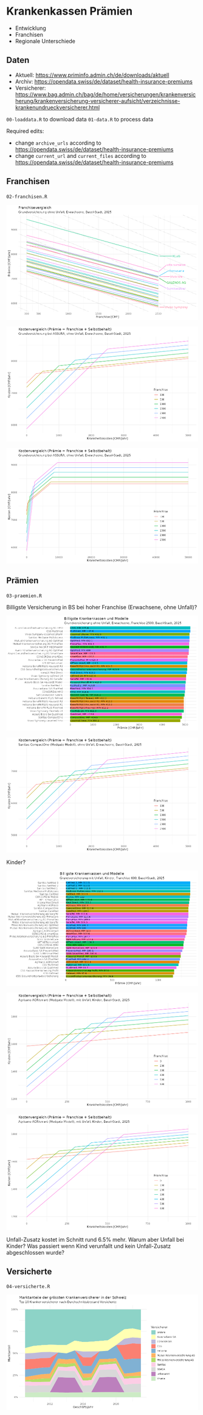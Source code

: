 # Krankenkassen Prämien

- Entwicklung
- Franchisen
- Regionale Unterschiede

## Daten

* Aktuell: https://www.priminfo.admin.ch/de/downloads/aktuell
* Archiv: https://opendata.swiss/de/dataset/health-insurance-premiums
* Versicherer: https://www.bag.admin.ch/bag/de/home/versicherungen/krankenversicherung/krankenversicherung-versicherer-aufsicht/verzeichnisse-krankenundrueckversicherer.html

`00-loaddata.R` to download data
`01-data.R` to process data

Required edits:

* change `archive_urls` according to https://opendata.swiss/de/dataset/health-insurance-premiums
* change `current_url` and `current_files` according to https://opendata.swiss/de/dataset/health-insurance-premiums

## Franchisen

`02-franchisen.R`

![](figures/p1-franchisenBS.png)

![](figures/p2-insureeCosts.png)

![](figures/p3-insureeCosts.png)

## Prämien

`03-praemien.R`

Billigste Versicherung in BS bei hoher Franchise (Erwachsene, ohne Unfall)?

![](figures/p4-billigsteBS.png)

![](figures/p5-sanitasCompactOneBS.png)

Kinder?

![](figures/p6-billigsteBS.png)

![](figures/p7-agrismartBS.png)

![](figures/p8-qualimedBS.png)

Unfall-Zusatz kostet im Schnitt rund 6.5% mehr. Warum aber Unfall bei Kinder? Was passiert wenn Kind verunfallt und kein Unfall-Zusatz abgeschlossen wurde?

## Versicherte

`04-versicherte.R`

![](figures/p9-marktanteil.png)

